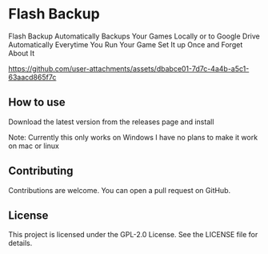 # Flash Backup
Flash Backup Automatically Backups Your Games Locally or to Google Drive Automatically Everytime You Run Your Game Set It up Once and Forget About It

https://github.com/user-attachments/assets/dbabce01-7d7c-4a4b-a5c1-63aacd865f7c

## How to use
Download the latest version from the releases page and install

Note: Currently this only works on Windows I have no plans to make it work on mac or linux

## Contributing
Contributions are welcome. You can open a pull request on GitHub.

## License
This project is licensed under the GPL-2.0 License. See the LICENSE file for details.
